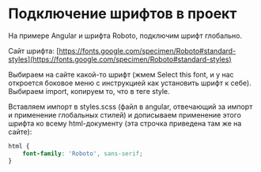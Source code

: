 # Подключение шрифтов в проект

На примере Angular и шрифта Roboto, подключим шрифт глобально.&#x20;

Сайт шрифта: [https://fonts.google.com/specimen/Roboto#standard-styles](https://fonts.google.com/specimen/Roboto#standard-styles)

Выбираем на сайте какой-то шрифт (жмем Select this font, и у нас откроется боковое меню с инструкцией как установить шрифт к себе). Выбираем import, копируем то, что в теге style.

Вставляем импорт в styles.scss (файл в angular, отвечающий за импорт и применение глобальных стилей) и дописываем применение этого шрифта ко всему html-документу (эта строчка приведена там же на сайте):

```css
html {
    font-family: 'Roboto', sans-serif;
}
```




